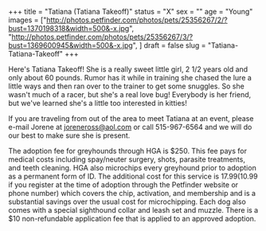 +++
title = "Tatiana (Tatiana Takeoff)"
status = "X"
sex = ""
age = "Young"
images = ["http://photos.petfinder.com/photos/pets/25356267/2/?bust=1370198318&width=500&-x.jpg",
"http://photos.petfinder.com/photos/pets/25356267/3/?bust=1369600945&width=500&-x.jpg",
]
draft = false
slug = "Tatiana-Tatiana-Takeoff"
+++

Here's Tatiana Takeoff! She is a really sweet little girl, 2 1/2 years old and only about 60 pounds. Rumor has it while in training she chased the lure a little ways and then ran over to the trainer to get some snuggles. So she wasn't much of a racer, but she's a real love bug! Everybody is her friend, but we've learned she's a little too interested in kitties!


If you are traveling from out of the area to meet Tatiana at an event, please e-mail Jorene at joreneross@aol.com or call 515-967-6564 and we will do our best to make sure she is present.



The adoption fee for greyhounds through HGA is $250. This fee pays for medical costs including spay/neuter surgery, shots, parasite treatments, and teeth cleaning. HGA also microchips every greyhound prior to adoption as a permanent form of ID. The additional cost for this service is $17.99 ($10.99 if you register at the time of adoption through the Petfinder website or phone number) which covers the chip, activation, and membership and is a substantial savings over the usual cost for microchipping. Each dog also comes with a special sighthound collar and leash set and muzzle. There is a $10 non-refundable application fee that is applied to an approved adoption.


